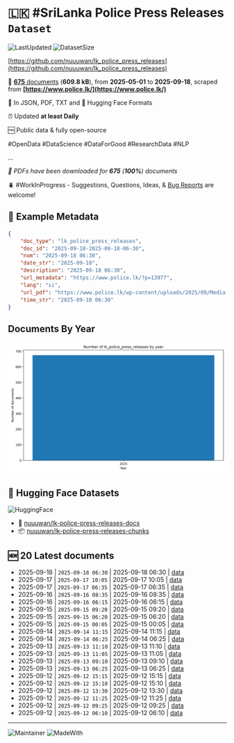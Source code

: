# 🇱🇰 #SriLanka Police Press Releases `Dataset`

![LastUpdated](https://img.shields.io/badge/last_updated-2025--09--18_16:07:47-green)
![DatasetSize](https://img.shields.io/badge/dataset_size-609.8_kB-yellow)

[https://github.com/nuuuwan/lk_police_press_releases](https://github.com/nuuuwan/lk_police_press_releases)

📜 [**675** documents](https://github.com/nuuuwan/lk_police_press_releases/tree/data) (**609.8 kB**), from **2025-05-01** to **2025-09-18**, scraped from **[https://www.police.lk/](https://www.police.lk/)**

📑 In JSON, PDF, TXT and 🤗 Hugging Face Formats

⏰ Updated **at least Daily**

🆓 Public data & fully open-source

#OpenData #DataScience #DataForGood #ResearchData #NLP

...

*📒 PDFs have been downloaded for **675** (**100%**) documents*

🪲 #WorkInProgress - Suggestions, Questions, Ideas, & [Bug Reports](https://github.com/nuuuwan/lk_police_press_releases/issues) are welcome!

## 📝 Example Metadata

```json
{
    "doc_type": "lk_police_press_releases",
    "doc_id": "2025-09-18-2025-09-18-06-30",
    "num": "2025-09-18 06:30",
    "date_str": "2025-09-18",
    "description": "2025-09-18 06:30",
    "url_metadata": "https://www.police.lk/?p=13977",
    "lang": "si",
    "url_pdf": "https://www.police.lk/wp-content/uploads/2025/09/Media-on-2025.09.18-at-0630-_compressed.pdf",
    "time_str": "2025-09-18 06:30"
}
```

## Documents By Year

![Documents by year](images/docs_by_year.png)

## 🤗 Hugging Face Datasets

![HuggingFace](https://img.shields.io/badge/-HuggingFace-FDEE21?style=for-the-badge&logo=HuggingFace)

- 📄 [nuuuwan/lk-police-press-releases-docs](https://huggingface.co/datasets/nuuuwan/lk-police-press-releases-docs)
- 📦 [nuuuwan/lk-police-press-releases-chunks](https://huggingface.co/datasets/nuuuwan/lk-police-press-releases-chunks)

## 🆕 20 Latest documents

- 2025-09-18 | `2025-09-18 06:30` | 2025-09-18 06:30 | [data](https://github.com/nuuuwan/lk_police_press_releases/tree/data/data/lk_police_press_releases/2020s/2025/2025-09-18-2025-09-18-06-30)
- 2025-09-17 | `2025-09-17 10:05` | 2025-09-17 10:05 | [data](https://github.com/nuuuwan/lk_police_press_releases/tree/data/data/lk_police_press_releases/2020s/2025/2025-09-17-2025-09-17-10-05)
- 2025-09-17 | `2025-09-17 06:35` | 2025-09-17 06:35 | [data](https://github.com/nuuuwan/lk_police_press_releases/tree/data/data/lk_police_press_releases/2020s/2025/2025-09-17-2025-09-17-06-35)
- 2025-09-16 | `2025-09-16 08:35` | 2025-09-16 08:35 | [data](https://github.com/nuuuwan/lk_police_press_releases/tree/data/data/lk_police_press_releases/2020s/2025/2025-09-16-2025-09-16-08-35)
- 2025-09-16 | `2025-09-16 06:15` | 2025-09-16 06:15 | [data](https://github.com/nuuuwan/lk_police_press_releases/tree/data/data/lk_police_press_releases/2020s/2025/2025-09-16-2025-09-16-06-15)
- 2025-09-15 | `2025-09-15 09:20` | 2025-09-15 09:20 | [data](https://github.com/nuuuwan/lk_police_press_releases/tree/data/data/lk_police_press_releases/2020s/2025/2025-09-15-2025-09-15-09-20)
- 2025-09-15 | `2025-09-15 06:20` | 2025-09-15 06:20 | [data](https://github.com/nuuuwan/lk_police_press_releases/tree/data/data/lk_police_press_releases/2020s/2025/2025-09-15-2025-09-15-06-20)
- 2025-09-15 | `2025-09-15 00:05` | 2025-09-15 00:05 | [data](https://github.com/nuuuwan/lk_police_press_releases/tree/data/data/lk_police_press_releases/2020s/2025/2025-09-15-2025-09-15-00-05)
- 2025-09-14 | `2025-09-14 11:15` | 2025-09-14 11:15 | [data](https://github.com/nuuuwan/lk_police_press_releases/tree/data/data/lk_police_press_releases/2020s/2025/2025-09-14-2025-09-14-11-15)
- 2025-09-14 | `2025-09-14 06:25` | 2025-09-14 06:25 | [data](https://github.com/nuuuwan/lk_police_press_releases/tree/data/data/lk_police_press_releases/2020s/2025/2025-09-14-2025-09-14-06-25)
- 2025-09-13 | `2025-09-13 11:10` | 2025-09-13 11:10 | [data](https://github.com/nuuuwan/lk_police_press_releases/tree/data/data/lk_police_press_releases/2020s/2025/2025-09-13-2025-09-13-11-10)
- 2025-09-13 | `2025-09-13 11:05` | 2025-09-13 11:05 | [data](https://github.com/nuuuwan/lk_police_press_releases/tree/data/data/lk_police_press_releases/2020s/2025/2025-09-13-2025-09-13-11-05)
- 2025-09-13 | `2025-09-13 09:10` | 2025-09-13 09:10 | [data](https://github.com/nuuuwan/lk_police_press_releases/tree/data/data/lk_police_press_releases/2020s/2025/2025-09-13-2025-09-13-09-10)
- 2025-09-13 | `2025-09-13 06:25` | 2025-09-13 06:25 | [data](https://github.com/nuuuwan/lk_police_press_releases/tree/data/data/lk_police_press_releases/2020s/2025/2025-09-13-2025-09-13-06-25)
- 2025-09-12 | `2025-09-12 15:15` | 2025-09-12 15:15 | [data](https://github.com/nuuuwan/lk_police_press_releases/tree/data/data/lk_police_press_releases/2020s/2025/2025-09-12-2025-09-12-15-15)
- 2025-09-12 | `2025-09-12 15:10` | 2025-09-12 15:10 | [data](https://github.com/nuuuwan/lk_police_press_releases/tree/data/data/lk_police_press_releases/2020s/2025/2025-09-12-2025-09-12-15-10)
- 2025-09-12 | `2025-09-12 13:30` | 2025-09-12 13:30 | [data](https://github.com/nuuuwan/lk_police_press_releases/tree/data/data/lk_police_press_releases/2020s/2025/2025-09-12-2025-09-12-13-30)
- 2025-09-12 | `2025-09-12 11:25` | 2025-09-12 11:25 | [data](https://github.com/nuuuwan/lk_police_press_releases/tree/data/data/lk_police_press_releases/2020s/2025/2025-09-12-2025-09-12-11-25)
- 2025-09-12 | `2025-09-12 09:25` | 2025-09-12 09:25 | [data](https://github.com/nuuuwan/lk_police_press_releases/tree/data/data/lk_police_press_releases/2020s/2025/2025-09-12-2025-09-12-09-25)
- 2025-09-12 | `2025-09-12 06:10` | 2025-09-12 06:10 | [data](https://github.com/nuuuwan/lk_police_press_releases/tree/data/data/lk_police_press_releases/2020s/2025/2025-09-12-2025-09-12-06-10)

---

![Maintainer](https://img.shields.io/badge/maintainer-nuuuwan-red)
![MadeWith](https://img.shields.io/badge/made_with-python-blue)
